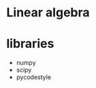 # Linear algebra

# libraries

<ul>
    <li>numpy</li>
    <li>scipy</li>
    <li>pycodestyle</li>
</ul>